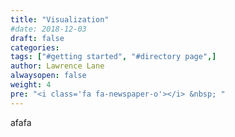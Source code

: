 ```yaml
---
title: "Visualization"
#date: 2018-12-03
draft: false
categories:
tags: ["#getting started", "#directory page",]
author: Lawrence Lane
alwaysopen: false
weight: 4
pre: "<i class='fa fa-newspaper-o'></i> &nbsp; "
---
```


afafa
